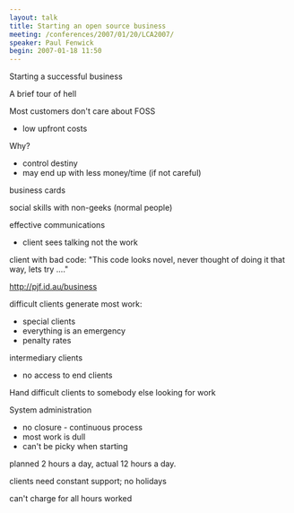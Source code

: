 ```yaml
---
layout: talk
title: Starting an open source business
meeting: /conferences/2007/01/20/LCA2007/
speaker: Paul Fenwick
begin: 2007-01-18 11:50
---
```

Starting a successful business

A brief tour of hell

Most customers don't care about FOSS

* low upfront costs

Why?

* control destiny
* may end up with less money/time (if not careful)

business cards

social skills with non-geeks (normal people)

effective communications

* client sees talking not the work

client with bad code: "This code looks novel, never thought of doing it that
way, lets try ...."

<http://pjf.id.au/business>

difficult clients generate most work:

* special clients
* everything is an emergency
* penalty rates

intermediary clients

* no access to end clients

Hand difficult clients to somebody else looking for work

System administration

* no closure - continuous process
* most work is dull
* can't be picky when starting

planned 2 hours a day, actual 12 hours a day.

clients need constant support; no holidays

can't charge for all hours worked
